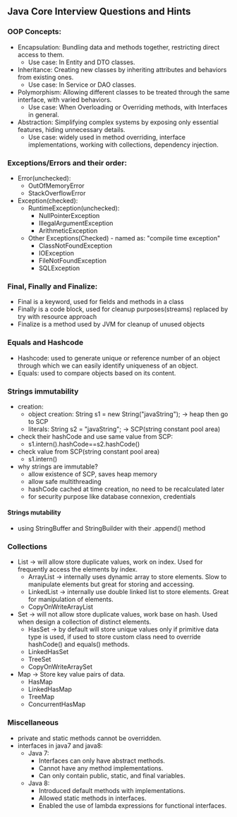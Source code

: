 ## Java Core Interview Questions and Hints

### OOP Concepts:
- Encapsulation: Bundling data and methods together, restricting direct access to them.
  - Use case: In Entity and DTO classes.
- Inheritance: Creating new classes by inheriting attributes and behaviors from existing ones.
  - Use case: In Service or DAO classes.
- Polymorphism: Allowing different classes to be treated through the same interface, with varied behaviors.
  - Use case: When Overloading or Overriding methods, with Interfaces in general.
- Abstraction: Simplifying complex systems by exposing only essential features, hiding unnecessary details.
  - Use case: widely used in method overriding, interface implementations, working with collections, dependency injection.

### Exceptions/Errors and their order:
- Error(unchecked):
  - OutOfMemoryError 
  - StackOverflowError
- Exception(checked):
  - RuntimeException(unchecked):
    - NullPointerException
    - IllegalArgumentException
    - ArithmeticException
  - Other Exceptions(Checked) - named as: "compile time exception"
    - ClassNotFoundException
    - IOException
    - FileNotFoundException
    - SQLException

### Final, Finally and Finalize:
- Final is a keyword, used for fields and methods in a class
- Finally is a code block, used for cleanup purposes(streams) replaced by try with resource approach
- Finalize is a method used by JVM for cleanup of unused objects

### Equals and Hashcode
- Hashcode: used to generate unique or reference number of an object through which we can easily identify uniqueness of an object.
- Equals: used to compare objects based on its content.

### Strings immutability
- creation:
  - object creation: String s1 = new String("javaString"); -> heap then go to SCP
  - literals: String s2 = "javaString"; -> SCP(string constant pool area)
- check their hashCode and use same value from SCP:
  - s1.intern().hashCode==s2.hashCode()
- check value from SCP(string constant pool area)
  - s1.intern()
- why strings are immutable?
  - allow existence of SCP, saves heap memory
  - allow safe multithreading
  - hashCode cached at time creation, no need to be recalculated later
  - for security purpose like database connexion, credentials

#### Strings mutability
- using StringBuffer and StringBuilder with their .append() method

### Collections
- List -> will allow store duplicate values, work on index. Used for frequently access the elements by index.
  - ArrayList -> internally uses dynamic array to store elements. Slow to manipulate elements but great for storing and accessing.
  - LinkedList -> internally use double linked list to store elements. Great for manipulation of elements.
  - CopyOnWriteArrayList
- Set -> will not allow store duplicate values, work base on hash. Used when design a collection of distinct elements.
  - HasSet -> by default will store unique values only if primitive data type is used, if used to store custom class need to override hashCode() and equals() methods.
  - LinkedHasSet
  - TreeSet
  - CopyOnWriteArraySet
- Map -> Store key value pairs of data.
  - HasMap 
  - LinkedHasMap
  - TreeMap
  - ConcurrentHasMap

### Miscellaneous
- private and static methods cannot be overridden.
- interfaces in java7 and java8: 
  - Java 7:
    - Interfaces can only have abstract methods.
    - Cannot have any method implementations.
    - Can only contain public, static, and final variables.
  - Java 8:
    - Introduced default methods with implementations.
    - Allowed static methods in interfaces.
    - Enabled the use of lambda expressions for functional interfaces. 


